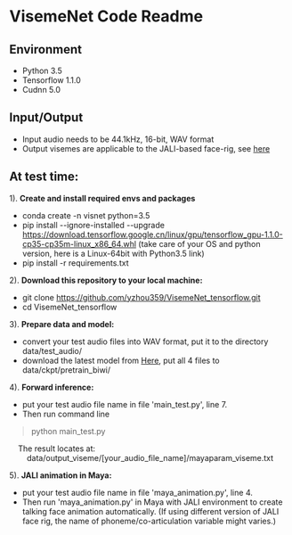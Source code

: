 # VisemeNet Code Readme

## Environment

+ Python 3.5 
+ Tensorflow 1.1.0 
+ Cudnn 5.0

## Input/Output

+ Input audio needs to be 44.1kHz, 16-bit, WAV format
+ Output visemes are applicable to the JALI-based face-rig, see [here](http://www.dgp.toronto.edu/~elf/jali.html)

## At test time:

1). **Create and install required envs and packages**
  * conda create -n visnet python=3.5
  * pip install --ignore-installed --upgrade https://download.tensorflow.google.cn/linux/gpu/tensorflow_gpu-1.1.0-cp35-cp35m-linux_x86_64.whl (take care of your OS and python version, here is a Linux-64bit with Python3.5 link)
  * pip install -r requirements.txt

2). **Download this repository to your local machine:**  
   * git clone https://github.com/yzhou359/VisemeNet_tensorflow.git  
   * cd VisemeNet_tensorflow 

3). **Prepare data and model:**  
   * convert your test audio files into WAV format, put it to the directory data/test_audio/   
   * download the latest model from [Here](https://www.dropbox.com/sh/7nbqgwv0zz8pbk9/AAAghy76GVYDLqPKdANcyDuba?dl=0), put all 4 files to data/ckpt/pretrain_biwi/  

4). **Forward inference:**  
   * put your test audio file name in file 'main_test.py', line 7. 
   * Then run command line

   > python main_test.py
   
   &nbsp; &nbsp; The result locates at:  
   &nbsp; &nbsp; &nbsp; &nbsp; data/output_viseme/[your_audio_file_name]/mayaparam_viseme.txt

5). **JALI animation in Maya:**
   * put your test audio file name in file 'maya_animation.py', line 4.
   * Then run 'maya_animation.py' in Maya with JALI environment to create talking face animation automatically. (If using different version of JALI face rig, the name of phoneme/co-articulation variable might varies.)

